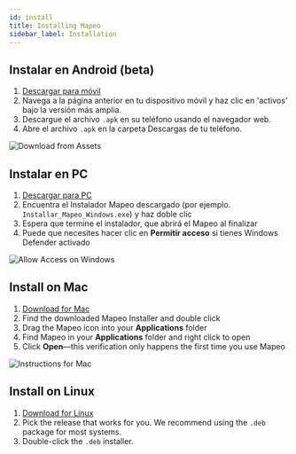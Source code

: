 ```yaml
---
id: install
title: Installing Mapeo
sidebar_label: Installation
---
```


## Instalar en Android (beta)

1. <a href="https://www.github.com/digidem/mapeo-mobile/releases" target="_blank">Descargar para móvil</a>
2. Navega a la página anterior en tu dispositivo móvil y haz clic en 'activos' bajo la versión más amplia.
3. Descargue el archivo `.apk` en su teléfono usando el navegador web.
4. Abre el archivo `.apk` en la carpeta Descargas de tu teléfono.

![Download from Assets](../../img/mobile-github-assets.png)

## Instalar en PC

1. <a href="https://www.digital-democracy.org/mapeo/latest/windows" target="_blank">Descargar para PC</a>
2. Encuentra el Instalador Mapeo descargado (por ejemplo. `Installar_Mapeo_Windows.exe`) y haz doble clic
3. Espera que termine el instalador, que abrirá el Mapeo al finalizar
4. Puede que necesites hacer clic en **Permitir acceso** si tienes Windows Defender activado

![Allow Access on Windows](../../img/allow-access.png)

## Install on Mac

1. <a href="https://www.digital-democracy.org/mapeo/download_mac/" target="_blank">Download for Mac</a>
2. Find the downloaded Mapeo Installer and double click
3. Drag the Mapeo icon into your **Applications** folder
4. Find Mapeo in your **Applications** folder and right click to open
5. Click **Open**—this verification only happens the first time you use Mapeo

![Instructions for Mac](../../img/instructions.png)

## Install on Linux

1. <a href="https://www.github.com/digidem/mapeo-desktop/releases" target="_blank">Download for Linux</a>
2. Pick the release that works for you. We recommend using the `.deb` package for most systems.
3. Double-click the `.deb` installer.